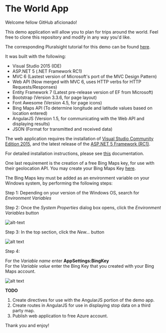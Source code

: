 # The World App

Welcome fellow GitHub aficionado!

This demo application will allow you to plan for trips around the world.  Feel free to clone this repository and modify in any way you'd like.

The corresponding Pluralsight tutorial for this demo can be found [here](https://app.pluralsight.com/library/courses/aspdotnet-5-ef7-bootstrap-angular-web-app/table-of-contents).

It was built with the following:
* Visual Studio 2015 (IDE)
* ASP.NET 5 (.NET Framework RC1)
* MVC 6 (Lastest version of Microsoft's port of the MVC Design Pattern)
* Web API (Now merged with MVC 6, uses HTTP verbs for HTTP Requests/Responses)
* Entity Framework 7 (Latest pre-release version of EF from Microsoft)
* Bootstrap (Version 3.3.6, for page layout)
* Font Awesome (Version 4.5, for page icons)
* Bing Maps API (To determine longitude and latitude values based on location entered)
* AngularJS (Version 1.5, for communicating with the Web API and displaying results)
* JSON (Format for transmitted and received data)

The web application requires the installation of [Visual Studio Community Edition 2015](https://www.visualstudio.com/en-us/products/visual-studio-community-vs.aspx), and the latest release of the [ASP.NET 5 Framework (RC1)](https://go.microsoft.com/fwlink/?LinkId=627627).  

For detailed installation instructions, please see [this](http://docs.asp.net/en/latest/getting-started/installing-on-windows.html) documentation.

One last requirement is the creation of a free Bing Maps key, for use with their geolocation API.  You may create your Bing Maps Key [here](https://www.bingmapsportal.com/).

The Bing Maps key must be added as an environment variable on your Windows system, by performing the following steps:

Step 1: Depending on your version of the Windows OS, search for _Environment Variables_

Step 2: Once the _System Properties_ dialog box opens, click the _Environment Variables_ button

![alt-text](http://www.jasonpriddy.com/images/SystemProperties.png "System Properties")

Step 3: In the top section, click the _New..._ button

![alt text](http://www.jasonpriddy.com/images/EnvironmentVariables.png "Environment Variables")

Step 4:

For the _Variable name_ enter **AppSettings:BingKey**   
For the _Variable value_ enter the Bing Key that you created with your Bing Maps account.

![alt text](http://www.jasonpriddy.com/images/EnvironmentVariablesValues.png "Environment Variables Values")

**TODO**

1. Create directives for use with the AngularJS portion of the demo app.
2. Create routes in AngularJS for use in displaying stop data on a third party map.
3. Publish web application to free Azure account.

Thank you and enjoy!
